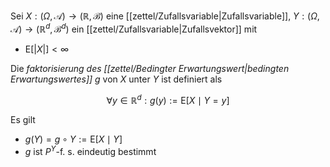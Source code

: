 Sei $X : (\Omega, \mathcal{A}) \to (\mathbb{R}, \mathscr{B})$ eine [[zettel/Zufallsvariable|Zufallsvariable]], $Y : (\Omega, \mathcal{A}) \to (\mathbb{R}^d, \mathscr{B}^d)$ ein [[zettel/Zufallsvariable|Zufallsvektor]] mit
- $\text{E}[|X|] \lt \infty$

Die *faktorisierung des [[zettel/Bedingter Erwartungswert|bedingten Erwartungswertes]]* $g$ von $X$ unter $Y$ ist definiert als

$$
	\forall y \in \mathbb{R}^d : g(y) := \text{E}[X \mid Y=y]
$$

Es gilt
- $g(Y) = g \circ Y := \text{E}[X \mid Y]$
- $g$ ist $P^Y$-f. s. eindeutig bestimmt
